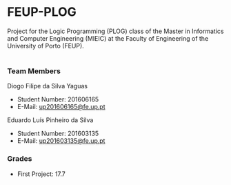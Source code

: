 # FEUP-PLOG
Project for the Logic Programming (PLOG) class of the Master in Informatics and Computer Engineering (MIEIC) at the Faculty of Engineering of the University of Porto (FEUP).
<br><br>
### Team Members
Diogo Filipe da Silva Yaguas<br>
* Student Number: 201606165
* E-Mail: up201606165@fe.up.pt

Eduardo Luís Pinheiro da Silva
* Student Number: 201603135
* E-Mail: up201603135@fe.up.pt

### Grades
* First Project: 17.7
